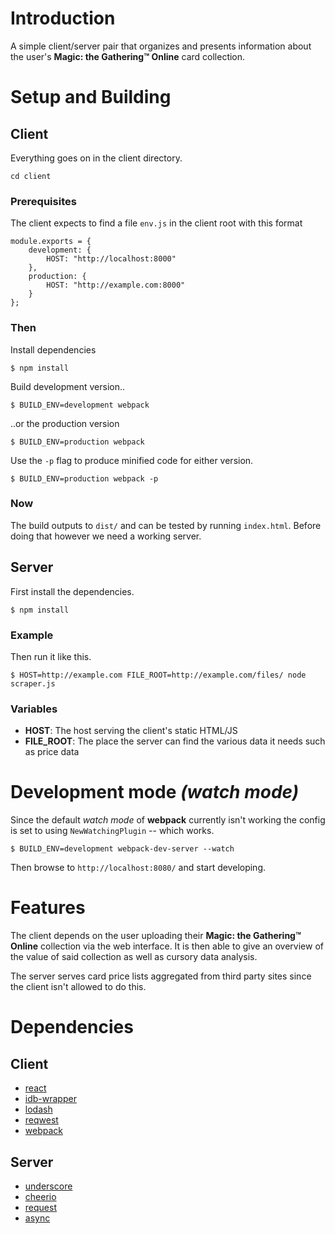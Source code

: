 # Introduction

A simple client/server pair that organizes and presents information
about the user's **Magic: the Gathering™ Online** card collection.

# Setup and Building

## Client

Everything goes on in the client directory.
```
cd client
```

### Prerequisites

The client expects to find a file `env.js` in the client root with this format

```
module.exports = {
    development: {
        HOST: "http://localhost:8000"
    },
    production: {
        HOST: "http://example.com:8000"
    }
};
```

### Then

Install dependencies

```
$ npm install
```

Build development version..

```
$ BUILD_ENV=development webpack
```

..or the production version

```
$ BUILD_ENV=production webpack
```

Use the `-p` flag to produce minified code for either version.

```
$ BUILD_ENV=production webpack -p
```

### Now

The build outputs to `dist/` and can be tested by running `index.html`. Before doing that however we need a working server.

## Server


First install the dependencies.

```
$ npm install
```

### Example

Then run it like this.

```
$ HOST=http://example.com FILE_ROOT=http://example.com/files/ node scraper.js 
```

### Variables

* **HOST**: The host serving the client's static HTML/JS
* **FILE_ROOT**: The place the server can find the various data it needs such as price data

# Development mode *(watch mode)*

Since the default *watch mode* of **webpack** currently isn't working the config is set to using `NewWatchingPlugin` -- which works.

```
$ BUILD_ENV=development webpack-dev-server --watch
```

Then browse to `http://localhost:8080/` and start developing.
	
# Features

The client depends on the user uploading their **Magic: the Gathering™ Online** collection via the web interface. It is then able to give an overview of the value of said collection as well as cursory data analysis.

The server serves card price lists aggregated from third party sites since the client isn't allowed to do this.

# Dependencies

## Client
* [react](https://github.com/facebook/react)
* [idb-wrapper](https://github.com/jensarps/IDBWrapper)
* [lodash](https://github.com/lodash/lodash)
* [reqwest](https://github.com/ded/reqwest)
* [webpack](https://github.com/webpack/webpack)

## Server
* [underscore](https://github.com/jashkenas/underscore)
* [cheerio](https://github.com/cheeriojs/cheerio)
* [request](https://github.com/request/request)
* [async](https://github.com/caolan/async)
